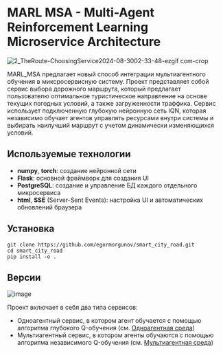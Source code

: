 # MARL MSA - Multi-Agent Reinforcement Learning Microservice Architecture

![2_TheRoute-ChoosingService2024-08-3002-33-48-ezgif com-crop](https://github.com/user-attachments/assets/adf385d2-0fbe-4f03-9e2c-58c8e4a6330c)

MARL_MSA предлагает новый способ интеграции мультиагентного обучения в миксросервисную систему. Проект представляет собой сервис выбора дорожного маршрута, который предлагает пользователю оптимальное туристическое направление на основе текущих погодных условий, а также загруженности траффика. Сервис использует подключенную глубокую нейронную сеть IQN, которая независимо обучает агентов управлять ресурсами внутри системы и выбирать наилучший маршрут с учетом динамически изменяющихся условий.

## Используемые технологии

- **numpy**, **torch**: создание нейронной сети
- **Flask**: основной фреймворк для создания UI
- **PostgreSQL**: создание и управление БД каждого отдельного микросервиса
- **html**, **SSE** (Server-Sent Events): настройка UI и автоматических обновлений браузера

## Установка
```
git clone https://github.com/egormorgunov/smart_city_road.git
cd smart_city_road
pip install -e .
```

## Версии

![image](https://github.com/user-attachments/assets/67b99a0c-cfe0-4dea-ae0a-cfbe8d8a2dd9)

Проект включает в себя два типа сервисов:
- Одноагентный сервис, в котором агент обучается с помощью алгоритма глубокого Q-обучения (см. [Одноагентная среда](single_agent/MicroserviceEnvironment.py))
- Мультиагентный сервис, в котором агенты обучаются с помощью алгоритма независимого Q-обучения (см. [Мультиагентная среда](multi_agent/MicroserviceEnvironment.py))
